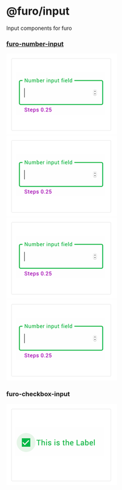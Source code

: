 # @furo/input

Input components for furo
 


### [furo-number-input](?t=FuroButton)

[![number input](assets/furo-input/number-input.png)](/?t=FuroNumberInput) 
![number input](assets/furo-input/number-input.png) 
![number input](assets/furo-input/number-input.png) 
![number input](assets/furo-input/number-input.png) 


### furo-checkbox-input
[![number input](assets/furo-input/checkbox-input.png)](/?t=FuroCheckboxInput) 

